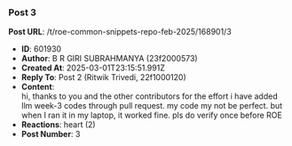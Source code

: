 ### Post 3
**Post URL**: /t/roe-common-snippets-repo-feb-2025/168901/3
- **ID**: 601930
- **Author**: B R GIRI SUBRAHMANYA (23f2000573)
- **Created At**: 2025-03-01T23:15:51.991Z
- **Reply To**: Post 2 (Ritwik Trivedi, 22f1000120)
- **Content**:  
  hi, thanks to you and the other contributors for the effort
i have added llm week-3 codes through pull request. my code my not be perfect. but when I ran it in my laptop, it worked fine. pls do verify once before ROE
- **Reactions**: heart (2)
- **Post Number**: 3

